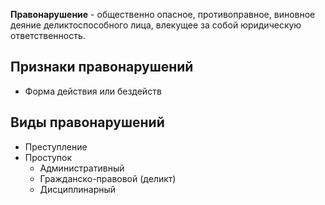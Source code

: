 **Правонарушение** - общественно опасное, противоправное, виновное деяние деликтоспособного лица, влекущее за собой юридическую ответственность.  
## Признаки правонарушений
- Форма действия или бездейств
## Виды правонарушений
- Преступление
- Проступок
	- Административный
	- Гражданско-правовой (деликт)
	- Дисциплинарный